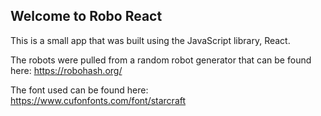## Welcome to Robo React

This is a small app that was built using the JavaScript library, React. 

The robots were pulled from a random robot generator that can be found here: 
https://robohash.org/

The font used can be found here:
https://www.cufonfonts.com/font/starcraft
